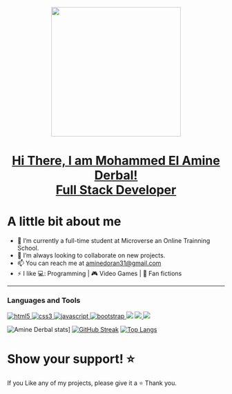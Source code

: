 <div id="header" align="center"> 
<img src="https://media.tenor.com/qJ5evVs-_uUAAAAS/coding.gif" width="300"/>
</div>

<h1 align="center"> 
  <a href="https://github.com/AmineDerbal">
    Hi There, I am Mohammed El Amine Derbal! <br>
    Full Stack Developer
</a>
</h1>

# A little bit about me

- 🔭 I’m currently a full-time student at Microverse an Online Trainning School.
- 👯 I’m always looking to collaborate on new projects.
- 📫 You can reach me at aminedoran31@gmail.com
- ⚡ I like 💻: Programming | 🎮 Video Games | 📖 Fan fictions
<hr>

### Languages and Tools

<p> 
  <a href="https://www.w3.org/html/" target="_blank"> 
    <img src="https://img.shields.io/badge/html-E34F26.svg?style=for-the-badge&logo=html5&logoColor=white"
      alt="html5"/> 
  </a>
  <a href="https://www.w3schools.com/css/" target="_blank">
    <img src="https://img.shields.io/badge/css-1572B6.svg?style=for-the-badge&logo=css3&logoColor=white"
      alt="css3"/>
  </a>
<a href="https://developer.mozilla.org/en-US/docs/Web/JavaScript" target="_blank"> 
    <img src="https://img.shields.io/badge/Javascript-F7DF1E.svg?style=for-the-badge&logo=javascript&logoColor=black"
      alt="javascript"/> 
  </a>
  <a href="https://getbootstrap.com" target="_blank" > <img src="https://img.shields.io/badge/Bootstrap-563D7C?style=for-the-badge&logo=bootstrap&logoColor=white" alt="bootstrap" /> </a>
   <a href="https://nodejs.org/en/" target="_blank">  <img src="https://img.shields.io/badge/Node.js-339933?style=for-the-badge&logo=nodedotjs&logoColor=white" /></a>
   <a href="https://git-scm.com/" target="_blank"> <img src="https://img.shields.io/badge/GIT-E44C30?style=for-the-badge&logo=git&logoColor=white" /> </a>
   <a href="https://github.com/" target="_blank"> <img src="https://img.shields.io/badge/GitHub-100000?style=for-the-badge&logo=github&logoColor=white" /> </a>

</p>

![Amine Derbal stats](https://github-readme-stats.vercel.app/api?username=AmineDerbal&show_icons=true&theme=buefy&bg_color=faf5fa)]
[![GitHub Streak](https://github-readme-streak-stats.herokuapp.com?user=AmineDerbal&theme=dark)](https://git.io/streak-stats)
[![Top Langs](https://github-readme-stats.vercel.app/api/top-langs/?username=AmineDerbal&layout=compact&theme=vision-friendly-dark)](https://github.com/AmineDerbal/github-readme-stats)

# Show your support! ⭐

If you Like any of my projects, please give it a ⭐ Thank you.
